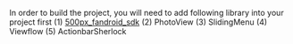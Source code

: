 In order to build the project, you will need to add following library into your project first
(1) <a href="https://github.com/jerryfan2000/500px_fandroid_sdk">500px_fandroid_sdk</a>
(2) PhotoView
(3) SlidingMenu
(4) Viewflow
(5) ActionbarSherlock
